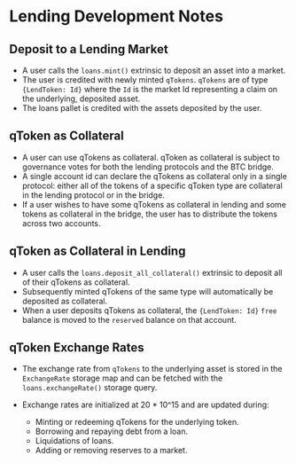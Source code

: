 # Lending Development Notes

## Deposit to a Lending Market

- A user calls the `loans.mint()` extrinsic to deposit an asset into a market.
- The user is credited with newly minted `qTokens`. `qTokens` are of type `{LendToken: Id}` where the `Id` is the market Id representing a claim on the underlying, deposited asset.
- The loans pallet is credited with the assets deposited by the user.

## qToken as Collateral

- A user can use qTokens as collateral. qToken as collateral is subject to governance votes for both the lending protocols and the BTC bridge.
- A single account id can declare the qTokens as collateral only in a single protocol: either all of the tokens of a specific qToken type are collateral in the lending protocol or in the bridge.
- If a user wishes to have some qTokens as collateral in lending and some tokens as collateral in the bridge, the user has to distribute the tokens across two accounts.

## qToken as Collateral in Lending

- A user calls the `loans.deposit_all_collateral()` extrinsic to deposit all of their qTokens as collateral.
- Subsequently minted qTokens of the same type will automatically be deposited as collateral.
- When a user deposits qTokens as collateral, the `{LendToken: Id}` `free` balance is moved to the `reserved` balance on that account.

## qToken Exchange Rates

- The exchange rate from `qTokens` to the underlying asset is stored in the `ExchangeRate` storage map and can be fetched with the `loans.exchangeRate()` storage query.
- Exchange rates are initialized at 20 * 10^15 and are updated during:

  - Minting or redeeming qTokens for the underlying token.
  - Borrowing and repaying debt from a loan.
  - Liquidations of loans.
  - Adding or removing reserves to a market.
